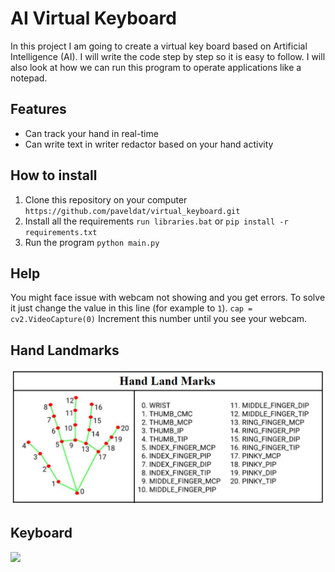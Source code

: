 # AI Virtual Keyboard
In this project I am going to create a virtual key board based on Artificial Intelligence (AI).
I will write the code step by step so it is easy to follow.
I will also look at how we can run this program to operate applications like a notepad.

## Features
* Can track your hand in real-time
* Can write text in writer redactor based on your hand activity

## How to install
1. Clone this repository on your computer
`https://github.com/paveldat/virtual_keyboard.git`
2. Install all the requirements
`run libraries.bat` or
`pip install -r requirements.txt`
3. Run the program
`python main.py`

## Help
You might face issue with webcam not showing and you get errors.
To solve it just change the value in this line (for example to `1`).
`cap = cv2.VideoCapture(0)`
Increment this number until you see your webcam.

## Hand Landmarks
<img src="https://github.com/paveldat/gesture_volume_control_v2/blob/main/img/HandLandmarks.png">

## Keyboard
<img src="https://github.com/paveldat/virtual_keyboard/blob/main/img/keyboard.png">

